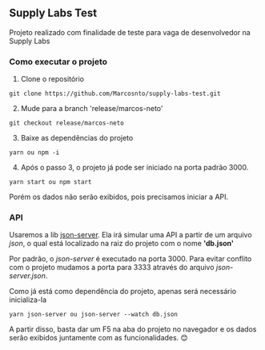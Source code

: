 ## Supply Labs Test

Projeto realizado com finalidade de teste para vaga de desenvolvedor na Supply Labs

### Como executar o projeto

1. Clone o repositório 
```
git clone https://github.com/Marcosnto/supply-labs-test.git
```

2. Mude para a branch 'release/marcos-neto'
```
git checkout release/marcos-neto
```

3. Baixe as dependências do projeto 
```
yarn ou npm -i
```

4. Após o passo 3, o projeto já pode ser iniciado na porta padrão 3000.
```
yarn start ou npm start
```

Porém os dados não serão exibidos, pois precisamos iniciar a API. 

### API
Usaremos a lib [json-server](https://github.com/typicode/json-server). Ela irá simular uma API a partir de um arquivo _json_, o qual está localizado na raiz do projeto com o nome **'db.json'**

Por padrão, o _json-server_ é executado na porta 3000. Para evitar conflito com o projeto mudamos a porta para 3333 através do arquivo _json-server.json_. 

Como já está como dependência do projeto, apenas será necessário inicializa-la
```
yarn json-server ou json-server --watch db.json
```

A partir disso, basta dar um F5 na aba do projeto no navegador e os dados serão exibidos juntamente com as funcionalidades. 😊 
